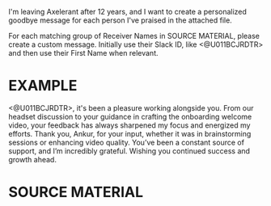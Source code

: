 I'm leaving Axelerant after 12 years, and I want to create a personalized goodbye message for each person I've praised in the attached file.

For each matching group of Receiver Names in SOURCE MATERIAL, please create a custom message. Initially use their Slack ID, like <@U011BCJRDTR> and then use their First Name when relevant.

# EXAMPLE

<@U011BCJRDTR>, it's been a pleasure working alongside you. From our headset discussion to your guidance in crafting the onboarding welcome video, your feedback has always sharpened my focus and energized my efforts. Thank you, Ankur, for your input, whether it was in brainstorming sessions or enhancing video quality. You’ve been a constant source of support, and I’m incredibly grateful. Wishing you continued success and growth ahead.


# SOURCE MATERIAL